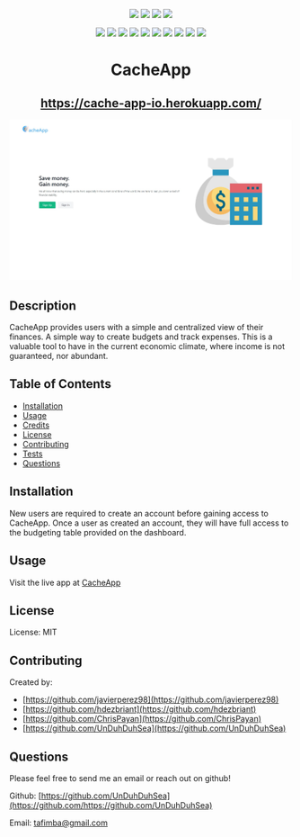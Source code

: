 <p align="center">
    <img src="https://img.shields.io/github/repo-size/UnDuhDuhSea/CacheApp" />
    <img src="https://img.shields.io/github/languages/top/UnDuhDuhSea/CacheApp"  />
    <img src="https://img.shields.io/github/issues/UnDuhDuhSea/CacheApp" />
    <img src="https://img.shields.io/github/last-commit/UnDuhDuhSea/CacheApp" />
</p>
  
<p align="center">
    <img src="https://img.shields.io/badge/Javascript-yellow" />
    <img src="https://img.shields.io/badge/express-orange" />
    <img src="https://img.shields.io/badge/Sequelize-blue"  />
    <img src="https://img.shields.io/badge/mySQL-grey"  />
    <img src="https://img.shields.io/badge/dotenv-green" />
    <img src="https://img.shields.io/badge/Tailwind_CSS-red" />
    <img src="https://img.shields.io/badge/jQuery-green" />
    <img src="https://img.shields.io/badge/Heroku-blue" />
    <img src="https://img.shields.io/badge/Node.js-purple">
    <img src="https://img.shields.io/badge/license-MIT-blue" />
</p>

<h1 align="center">CacheApp</h1>

<a href="https://cache-app-io.herokuapp.com/"><h2 align="center">https://cache-app-io.herokuapp.com/</h2></a>

![CacheApp](/public/imgs/CacheApp-README-img.jpg)

## Description

CacheApp provides users with a simple and centralized view of their finances. A simple way to create budgets and track expenses. This is a valuable tool to have in the current economic climate, where income is not guaranteed, nor abundant.

## Table of Contents

- [Installation](#installation)
- [Usage](#usage)
- [Credits](#credits)
- [License](#license)
- [Contributing](#contributing)
- [Tests](#tests)
- [Questions](#questions)

## Installation

New users are required to create an account before gaining access to CacheApp. Once a user as created an account, they will have full access to the budgeting table provided on the dashboard.

## Usage

Visit the live app at <a href="https://cache-app-io.herokuapp.com/">CacheApp</a>

## License

License: MIT

## Contributing

Created by:

- [https://github.com/javierperez98](https://github.com/javierperez98)<br />
- [https://github.com/hdezbriant](https://github.com/hdezbriant)<br />
- [https://github.com/ChrisPayan](https://github.com/ChrisPayan)<br />
- [https://github.com/UnDuhDuhSea](https://github.com/UnDuhDuhSea)

## Questions

Please feel free to send me an email or reach out on github!

Github: [https://github.com/UnDuhDuhSea](https://github.com/https://github.com/UnDuhDuhSea)

Email: [tafimba@gmail.com](https://github.com/tafimba@gmail.com)
